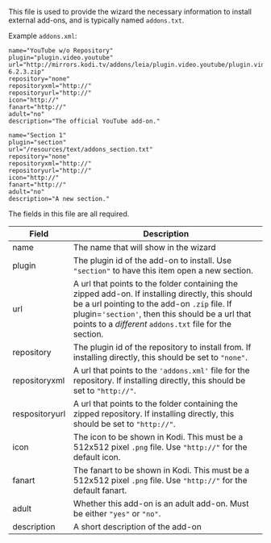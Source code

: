 This file is used to provide the wizard the necessary information to install external add-ons, and is typically named `addons.txt`.

Example `addons.xml`:
```
name="YouTube w/o Repository"
plugin="plugin.video.youtube"
url="http://mirrors.kodi.tv/addons/leia/plugin.video.youtube/plugin.video.youtube-6.2.3.zip"
repository="none"
repositoryxml="http://"
repositoryurl="http://"
icon="http://"
fanart="http://"
adult="no"
description="The official YouTube add-on."

name="Section 1"
plugin="section"
url="/resources/text/addons_section.txt"
repository="none"
repositoryxml="http://"
repositoryurl="http://"
icon="http://"
fanart="http://"
adult="no"
description="A new section."
```

The fields in this file are all required.

| Field | Description |
| ----- | ----------- |
| name  | The name that will show in the wizard |
| plugin | The plugin id of the add-on to install. Use `"section"` to have this item open a new section. |
| url | A url that points to the folder containing the zipped add-on. If installing directly, this should be a url pointing to the add-on `.zip` file. If plugin=`'section'`, then this should be a url that points to a *different* `addons.txt` file for the section. |
| repository | The plugin id of the repository to install from. If installing directly, this should be set to `"none"`. |
| repositoryxml | A url that points to the `'addons.xml'` file for the repository. If installing directly, this should be set to `"http://"`. |
| respositoryurl | A url that points to the folder containing the zipped repository. If installing directly, this should be set to `"http://"`. |
| icon | The icon to be shown in Kodi. This must be a 512x512 pixel `.png` file. Use `"http://"` for the default icon. |
| fanart | The fanart to be shown in Kodi. This must be a 512x512 pixel `.png` file. Use `"http://"` for the default fanart. |
| adult | Whether this add-on is an adult add-on. Must be either `"yes"` or `"no"`. |
| description | A short description of the add-on |